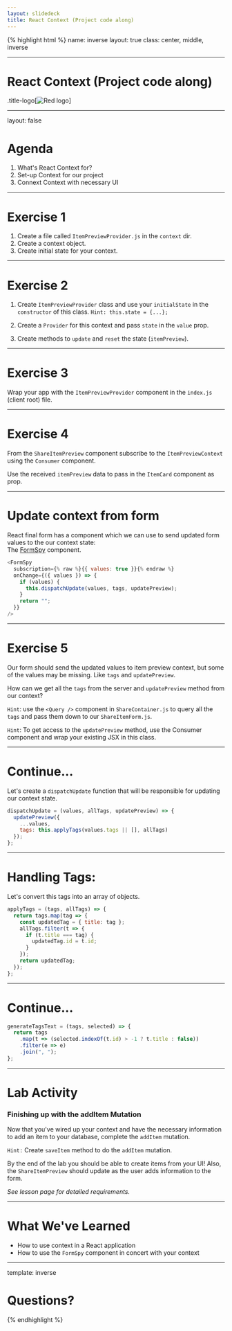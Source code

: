 ```yaml
---
layout: slidedeck
title: React Context (Project code along)
---
```


{% highlight html %}
name: inverse
layout: true
class: center, middle, inverse

---

# React Context (Project code along)

.title-logo[![Red logo](/public/img/red-logo-white.svg)]

---

layout: false

# Agenda

1.  What's React Context for?
2.  Set-up Context for our project
3.  Connext Context with necessary UI

---

# Exercise 1

1. Create a file called `ItemPreviewProvider.js` in the `context` dir.
2. Create a context object.
3. Create initial state for your context.

---

# Exercise 2

1. Create `ItemPreviewProvider` class and use your `initialState` in the `constructor` of this class. `Hint: this.state = {...};`

2. Create a `Provider` for this context and pass `state` in the `value` prop.

3. Create methods to `update` and `reset` the state (`itemPreview`).

---

# Exercise 3

Wrap your app with the `ItemPreviewProvider` component in the `index.js` (client root) file.

---

# Exercise 4

From the `ShareItemPreview` component subscribe to the `ItemPreviewContext` using the `Consumer` component.

Use the received `itemPreview` data to pass in the `ItemCard` component as prop.

---

# Update context from form

React final form has a component which we can use to send updated form values to the our context state:<br/>
The [FormSpy](https://github.com/final-form/react-final-form#formspy--reactcomponenttypeformspyprops) component.

```js
<FormSpy
  subscription={% raw %}{{ values: true }}{% endraw %}
  onChange={({ values }) => {
    if (values) {
      this.dispatchUpdate(values, tags, updatePreview);
    }
    return "";
  }}
/>

```

---

# Exercise 5

Our form should send the updated values to item preview context, but some of the values may be missing. Like `tags` and `updatePreview`.

How can we get all the `tags` from the server and `updatePreview` method from our context?

`Hint`: use the `<Query />` component in `ShareContainer.js` to query all the `tags` and pass them down to our `ShareItemForm.js`.

`Hint`: To get access to the `updatePreview` method, use the Consumer component and wrap your existing JSX in this class.

---

# Continue...

Let's create a `dispatchUpdate` function that will be responsible for updating our context state.

```js
dispatchUpdate = (values, allTags, updatePreview) => {
  updatePreview({
    ...values,
    tags: this.applyTags(values.tags || [], allTags)
  });
};
```

---

# Handling Tags:

Let's convert this tags into an array of objects.

```js
applyTags = (tags, allTags) => {
  return tags.map(tag => {
    const updatedTag = { title: tag };
    allTags.filter(t => {
      if (t.title === tag) {
        updatedTag.id = t.id;
      }
    });
    return updatedTag;
  });
};
```

---

# Continue...

```js
generateTagsText = (tags, selected) => {
  return tags
    .map(t => (selected.indexOf(t.id) > -1 ? t.title : false))
    .filter(e => e)
    .join(", ");
};
```

---

# Lab Activity

### Finishing up with the addItem Mutation

Now that you've wired up your context and have the necessary information to add an item to your database, complete the `addItem` mutation.

`Hint:` Create `saveItem` method to do the `addItem` mutation.

By the end of the lab you should be able to create items from your UI!
Also, the `ShareItemPreview` should update as the user adds information to the form.

_See lesson page for detailed requirements._

---

# What We've Learned

- How to use context in a React application
- How to use the `FormSpy` component in concert with your context

---

template: inverse

# Questions?

{% endhighlight %}

```

```
